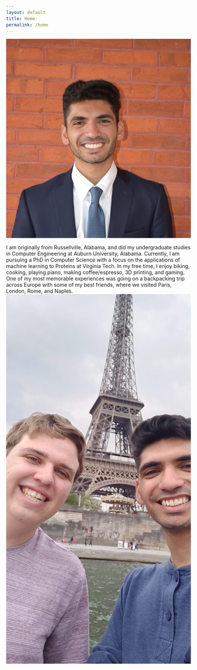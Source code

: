 ```yaml
---
layout: default 
title: Home
permalink: /home
---
```

<img src="../media/headshot.png" alt="Bernard Moussad" class="center"/>

I am originally from Russellville, Alabama, and did my undergraduate studies in Computer Engineering at Auburn University, Alabama. Currently, I am pursuing a PhD in Computer Science with a focus on  the applications of machine learning to Proteins at Virginia Tech. In my free time, I enjoy biking, cooking, playing piano, making coffee/espresso, 3D printing, and gaming. One of my most memorable experiences was going on a backpacking trip across Europe with some of my best friends, where we visited Paris, London, Rome, and Naples.
<img src="../media/paris.jpg" alt="Paris" class="center"/>


